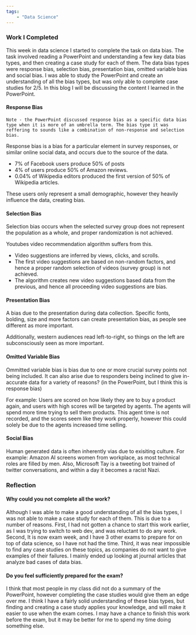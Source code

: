 ```yaml
---
tags: 
    - "Data Science"
---
```

<h3>Work I Completed</h3>

This week in data science I started to complete the task on data bias. The task involved reading a PowerPoint and understanding a few key data bias types, and then creating a case study for each of them. The data bias types were response bias, selection bias, presentation bias, omitted variable bias and social bias. I was able to study the PowerPoint and create an understanding of all the bias types, but was only able to complete case studies for 2/5. In this blog I will be discussing the content I learned in the PowerPoint.

<h4>Response Bias</h4>

    Note - the PowerPoint discussed response bias as a specific data bias type when it is more of an umbrella term. The bias type it was reffering to sounds like a combination of non-response and selection bias.

Response bias is a bias for a particular element in survey responses, or similar online social data, and occurs due to the source of the data.

* 7% of Facebook users produce 50% of posts
* 4% of users produce 50% of Amazon reviews.
* 0.04% of Wikipedia editors produced the first version of 50% of Wikipedia articles.

These users only represent a small demographic, however they heavily influence the data, creating bias.

<h4>Selection Bias</h4>

Selection bias occurs when the selected survey group does not represent the population as a whole, and proper randomization is not achieved.

Youtubes video recommendation algorithm suffers from this.

* Video suggestions are inferred by views, clicks, and scrolls.
* The first video suggestions are based on non-random factors, and hence a proper random selection of videos (survey group) is not achieved.
* The algorithm creates new video suggestions based data from the previous, and hence all proceeding video suggestions are bias.

<h4>Presentation Bias</h4>

A bias due to the presentation during data collection. Specific fonts, bolding, size and more factors can create presentation bias, as people see different as more important.

Additionally, western audiences read left-to-right, so things on the left are subconsciously seen as more important.

<h4>Omitted Variable Bias</h4>

Ommitted variable bias is bias due to one or more crucial survey points not being included. It can also arise due to responders being inclined to give in-accurate data for a variety of reasons? (in the PowerPoint, but I think this is response bias)

For example: Users are scored on how likely they are to buy a product again, and users with high scores will be targeted by agents. The agents will spend more time trying to sell them products. This agent time is not recorded, and the scores seem like they work properly, however this could solely be due to the agents increased time selling.

<h4>Social Bias</h4>

Human generated data is often inherently vias due to exisiting culture. For example: Amazon AI screens women from workplace, as most technical roles are filled by men. Also, Microsoft Tay is a tweeting bot trained of twitter conversations, and within a day it becomes a racist Nazi.

<h3>Reflection</h3>

<h4>Why could you not complete all the work?</h4>

Although I was able to make a good understanding of all the bias types, I was not able to make a case study for each of them. This is due to a number of reasons. First, I had not gotten a chance to start this work earlier, as I was trying to switch to web dev, and was reluctant to do any work. Second, It is now exam week, and I have 3 other exams to prepare for on top of data science, so I have not had the time. Third, it was near impossible to find any case studies on these topics, as companies do not want to give examples of their failures. I mainly ended up looking at journal articles that analyze bad cases of data bias.

<h4>Do you feel sufficiently prepared for the exam?</h4>

I think that most people in my class did not do a summary of the PowerPoint, however completing the case studies would give them an edge over me. I think I have a fairly solid understanding of these bias types, but finding and creating a case study applies your knowledge, and will make it easier to use when the exam comes. I may have a chance to finish this work before the exam, but it may be better for me to spend my time doing something else.